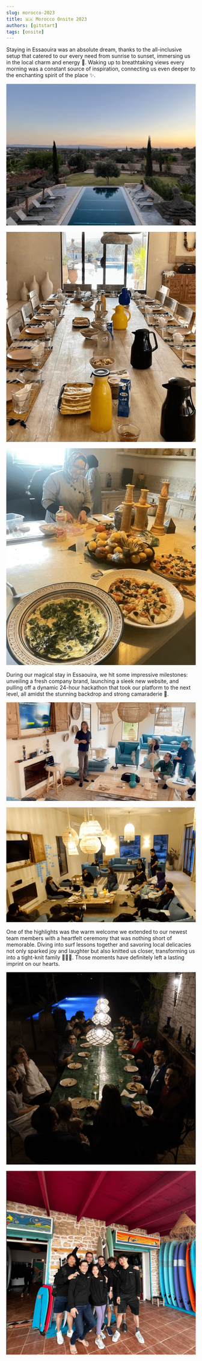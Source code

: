```yaml
---
slug: morocco-2023
title: 🇲🇦 Morocco Onsite 2023
authors: [gitstart]
tags: [onsite]
---
```


Staying in Essaouira was an absolute dream, thanks to the all-inclusive setup that catered to our every need from sunrise to sunset, immersing us in the local charm and energy 🌅. Waking up to breathtaking views every morning was a constant source of inspiration, connecting us even deeper to the enchanting spirit of the place ✨.

![WechatIMG2283.jpg](./morocco-view.png)

![Untitled](./morocco-setting.png)

![Untitled](./morocco-food-prep.png)

During our magical stay in Essaouira, we hit some impressive milestones: unveiling a fresh company brand, launching a sleek new website, and pulling off a dynamic 24-hour hackathon that took our platform to the next level, all amidst the stunning backdrop and strong camaraderie 🚀.

![Untitled](./morocco-meeting.png)

![Untitled](./morocco-work.png)

One of the highlights was the warm welcome we extended to our newest team members with a heartfelt ceremony that was nothing short of memorable. Diving into surf lessons together and savoring local delicacies not only sparked joy and laughter but also knitted us closer, transforming us into a tight-knit family 🏄‍♂️🍴. Those moments have definitely left a lasting imprint on our hearts.

![Untitled](./morocco-ceremony.png)

![Untitled](./morocco-surfing.png)
